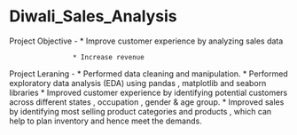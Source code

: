 # Diwali_Sales_Analysis
Project Objective - * Improve customer experience by analyzing sales data

                    * Increase revenue

Project Leraning  - * Performed data cleaning and manipulation.
                    * Performed exploratory data analysis (EDA) using pandas , matplotlib  and seaborn libraries
                    * Improved customer experience by identifying potential customers across different states , occupation , gender & age group.
                    * Improved sales by identifying most selling product categories and products , which can help to plan inventory and hence meet the demands.
                    
